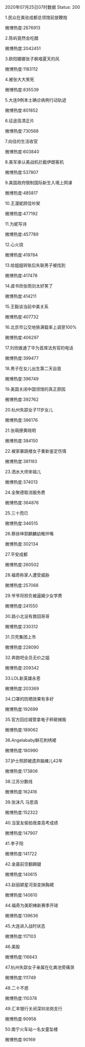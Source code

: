 2020年07月25日07时数据
Status: 200

1.民众在美驻成都总领馆前放鞭炮

微博热度:2676913

2.陈屿竟然会吃醋

微博热度:2042451

3.欧阳娜娜张子枫唱夏天的风

微博热度:1183112

4.被张大大笑死

微博热度:835539

5.大连9例本土确诊病例行动轨迹

微博热度:801852

6.征途高清正片

微博热度:730568

7.向往的生活收官

微博热度:603840

8.美军承认美战机拦截伊朗客机

微博热度:537807

9.美国政府限制国际新生入境上网课

微博热度:485817

10.王漫妮顾佳吵架

微博热度:477192

11.为妮写诗

微博热度:457789

12.心火烧

微博热度:419784

13.给姐姐转账后失联男子被找到

微博热度:417478

14.虞书欣张雨剑太好笑了

微博热度:414211

15.王毅谈当前中美关系

微博热度:407732

16.北京市公交地铁满载率上调至100%

微博热度:406297

17.刘欣拨通了华为首席法务官的电话

微博热度:399477

18.男子在女儿出生第二天自首

微博热度:396749

19.美国关闭中国领馆的真正原因

微博热度:392762

20.杭州失踪女子11岁女儿

微博热度:386176

21.张萌撩黄晓明

微博热度:384150

22.被家暴跳楼女子重新鉴定伤情

微博热度:381193

23.洒水大师宋祖儿

微博热度:374013

24.全聚德取消服务费

微博热度:364876

25.三十而已

微博热度:346515

26.蔡徐坤郭麒麟幼稚拌嘴

微博热度:302134

27.平安成都

微博热度:260502

28.福奇称家人遭受威胁

微博热度:257068

29.爷爷将担负被逼婚少女学费

微博热度:241550

30.路小北没有救回哥哥

微博热度:230312

31.贝壳集团上市

微博热度:228090

32.奔跑吧全员无价之姐

微博热度:209342

33.LOL新英雄永恩

微博热度:203369

34.口罩的防晒效果有多好

微博热度:192699

35.官方回应城管拿电子秤砸摊贩

微博热度:189062

36.Angelababy鲜花刺绣裙

微博热度:180990

37.护士照顾被遗弃脑瘫儿42年

微博热度:173806

38.江苏分数线

微博热度:162416

39.张沫凡 马思涵

微博热度:152322

40.当室友偷拍我查高考成绩

微博热度:147907

41.李子阳

微博热度:141722

42.金晨前空翻踢腿

微博热度:140615

43.赵丽颖星河渐变抹胸裙

微博热度:140610

44.福奇为美职棒新赛季开球

微博热度:139636

45.大连进入战时状态

微博热度:117103

46.美股

微博热度:116843

47.杭州失踪女子亲属在化粪池旁痛哭

微博热度:111749

48.二十不惑

微博热度:110378

49.汇丰银行关闭深圳龙岗支行

微博热度:90958

50.南宁火车站一名女童坠楼

微博热度:90169

